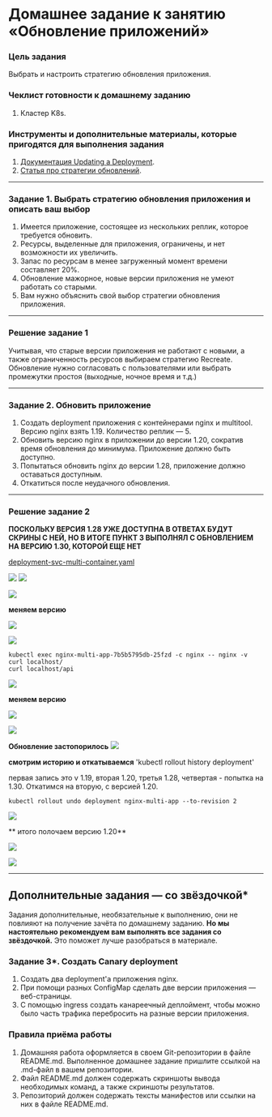 # Домашнее задание к занятию «Обновление приложений»

### Цель задания

Выбрать и настроить стратегию обновления приложения.

### Чеклист готовности к домашнему заданию

1. Кластер K8s.

### Инструменты и дополнительные материалы, которые пригодятся для выполнения задания

1. [Документация Updating a Deployment](https://kubernetes.io/docs/concepts/workloads/controllers/deployment/#updating-a-deployment).
2. [Статья про стратегии обновлений](https://habr.com/ru/companies/flant/articles/471620/).

-----

### Задание 1. Выбрать стратегию обновления приложения и описать ваш выбор

1. Имеется приложение, состоящее из нескольких реплик, которое требуется обновить.
2. Ресурсы, выделенные для приложения, ограничены, и нет возможности их увеличить.
3. Запас по ресурсам в менее загруженный момент времени составляет 20%.
4. Обновление мажорное, новые версии приложения не умеют работать со старыми.
5. Вам нужно объяснить свой выбор стратегии обновления приложения.

-------------
### Решение задание 1

Учитывая, что старые версии приложения не работают с новыми, а также ограниченность ресурсов
выбираем стратегию Recreate. Обновление нужно согласовать с пользователями или выбрать промежутки простоя (выходные, ночное время и т.д.)


--------------

### Задание 2. Обновить приложение

1. Создать deployment приложения с контейнерами nginx и multitool. Версию nginx взять 1.19. Количество реплик — 5.
2. Обновить версию nginx в приложении до версии 1.20, сократив время обновления до минимума. Приложение должно быть доступно.
3. Попытаться обновить nginx до версии 1.28, приложение должно оставаться доступным.
4. Откатиться после неудачного обновления.

---------
### Решение задание 2

**ПОСКОЛЬКУ ВЕРСИЯ 1.28 УЖЕ ДОСТУПНА В ОТВЕТАХ БУДУТ СКРИНЫ С НЕЙ, НО В ИТОГЕ ПУНКТ 3 ВЫПОЛНЯЛ С ОБНОВЛЕНИЕМ НА ВЕРСИЮ 1.30, КОТОРОЙ ЕЩЕ НЕТ**

[deployment-svc-multi-container.yaml](deployment-svc-multi-container.yaml)

![](images/t2_1ingress.JPG)
![](images/t2_2run.JPG)

![](images/t2_3_work.JPG)


**меняем версию**

![](images/t2_4_version.JPG)

![](images/t2_5update.JPG)


```
kubectl exec nginx-multi-app-7b5b5795db-25fzd -c nginx -- nginx -v
curl localhost/
curl localhost/api
```

![](images/t2_6version.JPG)


**меняем версию**

![](images/t2_7change.JPG)

![](images/t2_8update.JPG)

**Обновление застопорилось**
![](images/t2_9err_update.JPG)


**смотрим историю и откатываемся**
'kubectl rollout history deployment'

первая запись это v 1.19, вторая 1.20, третья 1.28, четвертая - попытка на 1.30.
Откатимся на вторую, с версией 1.20.

 `kubectl rollout undo deployment nginx-multi-app --to-revision 2`

![](images/t2_11rollback.JPG)


** итого полочаем версию 1.20**

![](images/t2_12final.JPG)

![](images/t2_13roll.JPG)

-----------


## Дополнительные задания — со звёздочкой*

Задания дополнительные, необязательные к выполнению, они не повлияют на получение зачёта по домашнему заданию. **Но мы настоятельно рекомендуем вам выполнять все задания со звёздочкой.** Это поможет лучше разобраться в материале.   

### Задание 3*. Создать Canary deployment

1. Создать два deployment'а приложения nginx.
2. При помощи разных ConfigMap сделать две версии приложения — веб-страницы.
3. С помощью ingress создать канареечный деплоймент, чтобы можно было часть трафика перебросить на разные версии приложения.

### Правила приёма работы

1. Домашняя работа оформляется в своем Git-репозитории в файле README.md. Выполненное домашнее задание пришлите ссылкой на .md-файл в вашем репозитории.
2. Файл README.md должен содержать скриншоты вывода необходимых команд, а также скриншоты результатов.
3. Репозиторий должен содержать тексты манифестов или ссылки на них в файле README.md.
